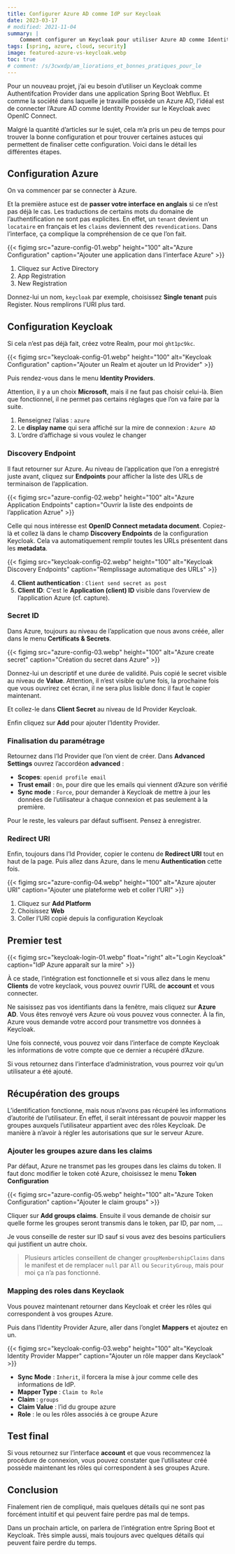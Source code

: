 ```yaml
---
title: Configurer Azure AD comme IdP sur Keycloak
date: 2023-03-17
# modified: 2021-11-04
summary: |
    Comment configurer un Keycloak pour utiliser Azure AD comme Identity Provider. Qeuls sont les pièges à éviter et les astuces de configuration. Le tout dans un projet Spring Boot Webflux.
tags: [spring, azure, cloud, security]
image: featured-azure-vs-keycloak.webp
toc: true
# comment: /s/3cwxdp/am_liorations_et_bonnes_pratiques_pour_le
---
```


Pour un nouveau projet, j’ai eu besoin d’utiliser un Keycloak comme Authentifcation Provider dans une application Spring Boot Webflux. Et comme la société dans laquelle je travaille possède un Azure AD, l’idéal est de connecter l’Azure AD comme Identity Provider sur le Keycloak avec OpenIC Connect.

Malgré la quantité d’articles sur le sujet, cela m’a pris un peu de temps pour trouver la bonne configuration et pour trouver certaines astuces qui permettent de finaliser cette configuration. Voici dans le détail les différentes étapes.

## Configuration Azure

On va commencer par se connecter à Azure.

Et la première astuce est de **passer votre interface en anglais** si ce n’est pas déjà le cas. Les traductions de certains mots du domaine de l’authentification ne sont pas explicites. En effet, un `tenant` devient un `locataire` en français et les `claims` deviennent des `revendications`. Dans l’interface, ça complique la compréhension de ce que l’on fait.

{{< figimg src="azure-config-01.webp" height="100" alt="Azure Configuration" caption="Ajouter une application dans l’interface Azure" >}}

1. Cliquez sur Active Directory
2. App Registration
3. New Registration

Donnez-lui un nom, `keycloak` par exemple, choisissez **Single tenant** puis Register. Nous remplirons l’URI plus tard.

## Configuration Keycloak

Si cela n’est pas déjà fait, créez votre Realm, pour moi `ght1pc9kc`.

{{< figimg src="keycloak-config-01.webp" height="100" alt="Keycloak Configuration" caption="Ajouter un Realm et ajouter un Id Provider" >}}

Puis rendez-vous dans le menu **Identity Providers**.

Attention, il y a un choix **Microsoft**, mais il ne faut pas choisir celui-là. Bien que fonctionnel, il ne permet pas certains réglages que l’on va faire par la suite.

1. Renseignez l’alias : `azure`
2. Le **display name** qui sera affiché sur la mire de connexion : `Azure AD`
3. L’ordre d’affichage si vous voulez le changer

### Discovery Endpoint

Il faut retourner sur Azure. Au niveau de l’application que l’on a enregistré juste avant, cliquez sur **Endpoints** pour afficher la liste des URLs de terminaison de l’application.

{{< figimg src="azure-config-02.webp" height="100" alt="Azure Application Endpoints" caption="Ouvrir la liste des endpoints de l’application Azrue" >}}

Celle qui nous intéresse est **OpenID Connect metadata document**. Copiez-là et collez là dans le champ **Discovery Endpoints** de la configuration Keycloak. Cela va automatiquement remplir toutes les URLs présentent dans les **metadata**.

{{< figimg src="keycloak-config-02.webp" height="100" alt="Keycloak Discovery Endpoints" caption="Remplissage automatique des URLs" >}}

4. **Client authentication** : `Client send secret as post`
5. **Client ID**: C'est le **Application (client) ID** visible dans l’overview de l’application Azure (cf. capture).

### Secret ID

Dans Azure, toujours au niveau de l’application que nous avons créée, aller dans le menu **Certificats & Secrets**.

{{< figimg src="azure-config-03.webp" height="100" alt="Azure create secret" caption="Création du secret dans Azure" >}}

Donnez-lui un descriptif et une durée de validité. Puis copié le secret visible au niveau de **Value**. Attention, il n’est visible qu’une fois, la prochaine fois que vous ouvrirez cet écran, il ne sera plus lisible donc il faut le copier maintenant.

Et collez-le dans **Client Secret** au niveau de Id Provider Keycloak.

Enfin cliquez sur **Add** pour ajouter l’Identity Provider.

### Finalisation du paramétrage

Retournez dans l’Id Provider que l’on vient de créer. Dans **Advanced Settings** ouvrez l’accordéon **advanced** :

* **Scopes**: `openid profile email`
* **Trust email** : `On`, pour dire que les emails qui viennent d’Azure son vérifié
* **Sync mode** : `Force`, pour demander à Keycloak de mettre à jour les données de l’utilisateur à chaque connexion et pas seulement à la première.

Pour le reste, les valeurs par défaut suffisent. Pensez à enregistrer.

### Redirect URI

Enfin, toujours dans l’Id Provider, copier le contenu de **Redirect URI** tout en haut de la page. Puis allez dans Azure, dans le menu **Authentication** cette fois.

{{< figimg src="azure-config-04.webp" height="100" alt="Azure ajouter URI" caption="Ajouter une plateforme web et coller l’URI" >}}

1. Cliquez sur **Add Platform**
2. Choisissez **Web**
3. Coller l’URI copié depuis la configuration Keycloak

## Premier test

{{< figimg src="keycloak-login-01.webp" float="right" alt="Login Keycloak" caption="IdP Azure apparaît sur la mire" >}}

À ce stade, l’intégration est fonctionnelle et si vous allez dans le menu **Clients** de votre keyclaok, vous pouvez ouvrir l’URL de **account** et vous connecter.

Ne saisissez pas vos identifiants dans la fenêtre, mais cliquez sur **Azure AD**. Vous êtes renvoyé vers Azure où vous pouvez vous connecter. À la fin, Azure vous demande votre accord pour transmettre vos données à Keycloak.

Une fois connecté, vous pouvez voir dans l’interface de compte Keycloak les informations de votre compte que ce dernier a récupéré d’Azure.

Si vous retournez dans l’interface d’administration, vous pourrez voir qu’un utilisateur a été ajouté.

## Récupération des groups

L’identification fonctionne, mais nous n’avons pas récupéré les informations d’autorité de l’utilisateur. En effet, il serait intéressant de pouvoir mapper les groupes auxquels l’utilisateur appartient avec des rôles Keycloak. De manière à n’avoir à régler les autorisations que sur le serveur Azure.

### Ajouter les groupes azure dans les claims

Par défaut, Azure ne transmet pas les groupes dans les claims du token. Il faut donc modifier le token coté Azure, choisissez le menu **Token Configuration**

{{< figimg src="azure-config-05.webp" height="100" alt="Azure Token Configuration" caption="Ajouter le claim groups" >}}

Cliquer sur **Add groups claims**. Ensuite il vous demande de choisir sur quelle forme les groupes seront transmis dans le token, par ID, par nom, ...

Je vous conseille de rester sur ID sauf si vous avez des besoins particuliers qui justifient un autre choix.

> Plusieurs articles conseillent de changer `groupMembershipClaims` dans le manifest et de remplacer `null` par `All` ou `SecurityGroup`, mais pour moi ça n’a pas fonctionné.

### Mapping des roles dans Keyclaok

Vous pouvez maintenant retourner dans Keycloak et créer les rôles qui correspondent à vos groupes Azure.

Puis dans l’Identity Provider Azure, aller dans l’onglet **Mappers** et ajoutez en un.

{{< figimg src="keycloak-config-03.webp" height="100" alt="Keycloak Identity Provider Mapper" caption="Ajouter un rôle mapper dans Keyclaok" >}}

* **Sync Mode** : `Inherit`, il forcera la mise à jour comme celle des informations de IdP.
* **Mapper Type** : `Claim to Role`
* **Claim** : `groups`
* **Claim Value** : l’id du groupe azure
* **Role** : le ou les rôles associés à ce groupe Azure

## Test final

Si vous retournez sur l’interface **account** et que vous recommencez la procédure de connexion, vous pouvez constater que l’utilisateur créé possède maintenant les rôles qui correspondent à ses groupes Azure.

## Conclusion

Finalement rien de compliqué, mais quelques détails qui ne sont pas forcément intuitif et qui peuvent faire perdre pas mal de temps.

Dans un prochain article, on parlera de l’intégration entre Spring Boot et Keycloak. Très simple aussi, mais toujours avec quelques détails qui peuvent faire perdre du temps.
